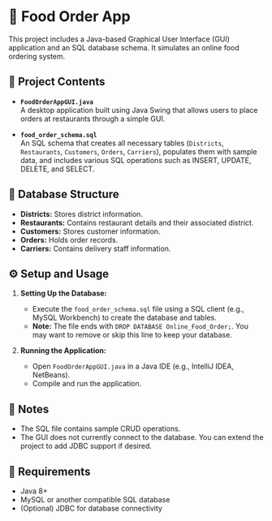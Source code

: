 # 🍔 Food Order App

This project includes a Java-based Graphical User Interface (GUI) application and an SQL database schema. It simulates an online food ordering system.

## 📁 Project Contents

- **`FoodOrderAppGUI.java`**  
  A desktop application built using Java Swing that allows users to place orders at restaurants through a simple GUI.

- **`food_order_schema.sql`**  
  An SQL schema that creates all necessary tables (`Districts`, `Restaurants`, `Customers`, `Orders`, `Carriers`), populates them with sample data, and includes various SQL operations such as INSERT, UPDATE, DELETE, and SELECT.

## 🧱 Database Structure

- **Districts:** Stores district information.
- **Restaurants:** Contains restaurant details and their associated district.
- **Customers:** Stores customer information.
- **Orders:** Holds order records.
- **Carriers:** Contains delivery staff information.

## ⚙️ Setup and Usage

1. **Setting Up the Database:**
   - Execute the `food_order_schema.sql` file using a SQL client (e.g., MySQL Workbench) to create the database and tables.
   - **Note:** The file ends with `DROP DATABASE Online_Food_Order;`. You may want to remove or skip this line to keep your database.

2. **Running the Application:**
   - Open `FoodOrderAppGUI.java` in a Java IDE (e.g., IntelliJ IDEA, NetBeans).
   - Compile and run the application.

## 📝 Notes

- The SQL file contains sample CRUD operations.
- The GUI does not currently connect to the database. You can extend the project to add JDBC support if desired.

## 📌 Requirements

- Java 8+
- MySQL or another compatible SQL database
- (Optional) JDBC for database connectivity
